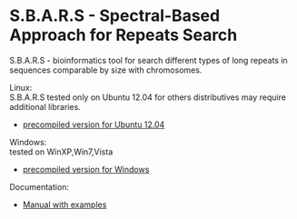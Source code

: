 S.B.A.R.S - Spectral-Based Approach for Repeats Search
=====

S.B.A.R.S - bioinformatics tool for search different types of long repeats in sequences comparable by size with chromosomes.

Linux:  
S.B.A.R.S tested only on Ubuntu 12.04 for others distributives may require additional libraries.

* [precompiled version for Ubuntu 12.04](https://github.com/mpyatkov/sbars/raw/master/SBARS_linux.zip)

Windows:  
tested on WinXP,Win7,Vista 

* [precompiled version for Windows](https://github.com/mpyatkov/sbars/raw/master/SBARS_win.zip)

Documentation:  

* [Manual with examples](https://github.com/mpyatkov/sbars/raw/master/SBARS.pdf)




